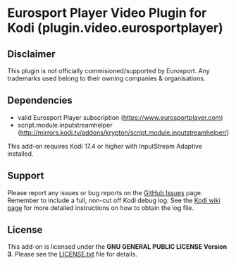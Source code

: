 # Eurosport Player Video Plugin for Kodi (plugin.video.eurosportplayer)
 
## Disclaimer
This plugin is not officially commisioned/supported by Eurosport.
Any trademarks used belong to their owning companies & organisations.

## Dependencies
 * valid Eurosport Player subscription (https://www.eurosportplayer.com)
 * script.module.inputstreamhelper (http://mirrors.kodi.tv/addons/krypton/script.module.inputstreamhelper/)

This add-on requires Kodi 17.4 or higher with InputStream Adaptive installed.

## Support
Please report any issues or bug reports on the [GitHub Issues](https://github.com/MRLB/kodi-eurosportplayer/issues) page. Remember to include a full, non-cut off Kodi debug log. See the [Kodi wiki page](http://kodi.wiki/view/Log_file/Advanced) for more detailed instructions on how to obtain the log file.

## License
This add-on is licensed under the **GNU GENERAL PUBLIC LICENSE Version 3**. Please see the [LICENSE.txt](LICENSE.txt) file for details.

